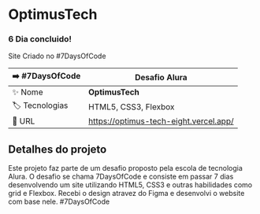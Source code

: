 # OptimusTech
### 6 Dia concluido!

Site Criado no #7DaysOfCode

| ➡️ #7DaysOfCode | **Desafio Alura**
| -------------  | --- |
| :sparkles: Nome        | **OptimusTech**
| :label: Tecnologias | HTML5, CSS3, Flexbox
| :rocket: URL         | https://optimus-tech-eight.vercel.app/

## Detalhes do projeto

Este projeto faz parte de um desafio proposto pela escola de tecnologia Alura. O desafio se chama 7DaysOfCode
e consiste em passar 7 dias desenvolvendo um site utilizando HTML5, CSS3 e outras habilidades como grid e 
Flexbox. Recebi o design atravez do Figma e desenvolvi o website com base nele. #7DaysOfCode

